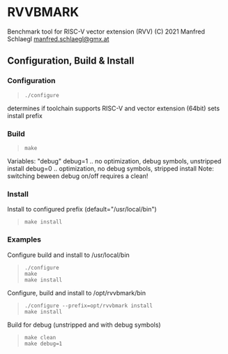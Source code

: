 # RVVBMARK

Benchmark tool for RISC-V vector extension (RVV)
(C) 2021 Manfred Schlaegl <manfred.schlaegl@gmx.at>

## Configuration, Build & Install

### Configuration
> ```
> ./configure
> ```
determines if toolchain supports RISC-V and vector extension (64bit)
sets install prefix

### Build
> ```
> make
> ```

Variables:
"debug"
debug=1 .. no optimization, debug symbols, unstripped install
debug=0 .. optimization, no debug symbols, stripped install
Note: switching beween debug on/off requires a clean!

### Install
Install to configured prefix (default="/usr/local/bin")
> ```
> make install
> ```


### Examples

Configure build and install to /usr/local/bin
> ```
> ./configure
> make
> make install
> ```

Configure, build and install to /opt/rvvbmark/bin
> ```
> ./configure --prefix=opt/rvvbmark install
> make install
> ```

Build for debug (unstripped and with debug symbols)
> ```
> make clean
> make debug=1
> ```
